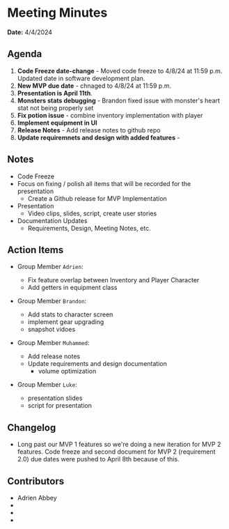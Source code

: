 # Meeting Minutes
**Date:** 4/4/2024

## Agenda
1. **Code Freeze date-change** - Moved code freeze to 4/8/24 at 11:59 p.m. Updated date in software development plan.
2. **New MVP due date** - chnaged to 4/8/24 at 11:59 p.m.
3. **Presentation is April 11th**.
4.  **Monsters stats debugging** - Brandon fixed issue with monster's heart stat not being properly set
5.  **Fix potion issue** - combine inventory implementation with player
6.  **Implement equipment in UI** 
7.  **Release Notes** - Add release notes to github repo
8.  **Update requiremnets and design with added features** - 

## Notes
- Code Freeze
- Focus on fixing / polish all items that will be recorded for the presentation
	- Create a Github release for MVP Implementation
- Presentation
	- Video clips, slides, script, create user stories
- Documentation Updates
	- Requirements, Design, Meeting Notes, etc.

## Action Items
* Group Member `Adrien`:
	- Fix feature overlap between Inventory and Player Character
	- Add getters in equipment class
* Group Member `Brandon`:
	- Add stats to character screen
	- implement gear upgrading
 	- snapshot vidoes	 

* Group Member `Muhammed`:
 	- Add release notes
 	- Update requirements and design documentation
    	- volume optimization

* Group Member `Luke`:
	- presentation slides
	- script for presentation
	


## Changelog
*  Long past our MVP 1 features so we're doing a new iteration for MVP 2 features. Code freeze and second document for MVP 2 (requirement 2.0) due dates were pushed to April 8th because of this. 


## Contributors
* Adrien Abbey
*
*
*

